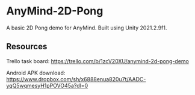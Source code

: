 # AnyMind-2D-Pong

A basic 2D Pong demo for AnyMind. Built using Unity 2021.2.9f1.

## Resources
Trello task board: https://trello.com/b/1zcV20XU/anymind-2d-pong-demo

Android APK download: https://www.dropbox.com/sh/x6888enua820u7t/AADC-yqQ5wqmesyH1pPOVO45a?dl=0
